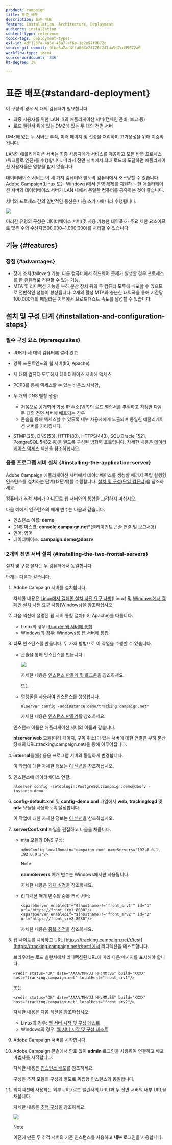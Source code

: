 ```yaml
---
product: campaign
title: 표준 배포
description: 표준 배포
feature: Installation, Architecture, Deployment
audience: installation
content-type: reference
topic-tags: deployment-types-
exl-id: 4df126fa-4a6e-46a7-af6e-1e2e97f0072e
source-git-commit: 0fba6a2ad4ffa864e2f726f241aa9d7cd39072a6
workflow-type: tm+mt
source-wordcount: '836'
ht-degree: 3%

---
```


# 표준 배포{#standard-deployment}



이 구성의 경우 세 대의 컴퓨터가 필요합니다.

* 최종 사용자를 위한 LAN 내의 애플리케이션 서버(캠페인 준비, 보고 등)
* 로드 밸런서 뒤에 있는 DMZ에 있는 두 대의 전면 서버

DMZ에 있는 두 서버는 추적, 미러 페이지 및 전송을 처리하며 고가용성을 위해 이중화됩니다.

LAN의 애플리케이션 서버는 최종 사용자에게 서비스를 제공하고 모든 반복 프로세스(워크플로 엔진)를 수행합니다. 따라서 전면 서버에서 최대 로드에 도달하면 애플리케이션 사용자들은 영향을 받지 않습니다.

데이터베이스 서버는 이 세 가지 컴퓨터와 별도의 컴퓨터에서 호스팅할 수 있습니다. Adobe Campaign(Linux 또는 Windows)에서 운영 체제를 지원하는 한 애플리케이션 서버와 데이터베이스 서버가 LAN 내에서 동일한 컴퓨터를 공유하는 것이 좋습니다.

서버와 프로세스 간의 일반적인 통신은 다음 스키마에 따라 수행됩니다.

![](assets/s_001_ncs_install_standardconfig.png)

이러한 유형의 구성은 데이터베이스 서버(및 사용 가능한 대역폭)가 주요 제한 요소이므로 많은 수의 수신자(500,000~1,000,000)를 처리할 수 있습니다.

## 기능 {#features}

### 장점 {#advantages}

* 장애 조치(failover) 기능: 다른 컴퓨터에서 하드웨어 문제가 발생할 경우 프로세스를 한 컴퓨터로 전환할 수 있는 기능.
* MTA 및 리디렉션 기능을 부하 분산 장치 뒤의 두 컴퓨터 모두에 배포할 수 있으므로 전반적인 성능이 향상됩니다. 2개의 활성 MTA와 충분한 대역폭을 통해 시간당 100,000개의 메일라는 지역에서 브로드캐스트 속도를 달성할 수 있습니다.

## 설치 및 구성 단계 {#installation-and-configuration-steps}

### 필수 구성 요소 {#prerequisites}

* JDK가 세 대의 컴퓨터에 깔려 있고
* 양쪽 프론트엔드의 웹 서버(IIS, Apache)
* 세 대의 컴퓨터 모두에서 데이터베이스 서버에 액세스
* POP3를 통해 액세스할 수 있는 바운스 사서함,
* 두 개의 DNS 별칭 생성:

   * 처음으로 공개되어 가상 IP 주소(VIP)의 로드 밸런서를 추적하고 지정한 다음 두 대의 전면 서버에 배포되는 경우
   * 콘솔을 통해 액세스할 수 있도록 내부 사용자에게 노출되며 동일한 애플리케이션 서버를 가리킵니다.

* STMP(25), DNS(53), HTTP(80), HTTPS(443), SQL(Oracle 1521, PostgreSQL 5432 등)을 열도록 구성된 방화벽 포트입니다. 자세한 내용은 [데이터베이스 액세스](../../installation/using/network-configuration.md#database-access) 섹션을 참조하십시오.

### 응용 프로그램 서버 설치 {#installing-the-application-server}

Adobe Campaign 애플리케이션 서버에서 데이터베이스를 생성할 때까지 독립 실행형 인스턴스를 설치하는 단계(12단계)를 수행합니다. [설치 및 구성(단일 컴퓨터)](../../installation/using/standalone-deployment.md#installing-and-configuring--single-machine-)을 참조하세요.

컴퓨터가 추적 서버가 아니므로 웹 서버와의 통합을 고려하지 마십시오.

다음 예에서 인스턴스의 매개 변수는 다음과 같습니다.

* 인스턴스 이름: **demo**
* DNS 마스크: **console.campaign.net&#42;**(클라이언트 콘솔 연결 및 보고서용)
* 언어: 영어
* 데이터베이스: **campaign:demo@dbsrv**

### 2개의 전면 서버 설치 {#installing-the-two-frontal-servers}

설치 및 구성 절차는 두 컴퓨터에서 동일합니다.

단계는 다음과 같습니다.

1. Adobe Campaign 서버를 설치합니다.

   자세한 내용은 [Linux에서 캠페인 설치 사전 요구 사항](../../installation/using/prerequisites-of-campaign-installation-in-linux.md)(Linux) 및 [Windows에서 캠페인 설치 사전 요구 사항](../../installation/using/prerequisites-of-campaign-installation-in-windows.md)(Windows)을 참조하십시오.

1. 다음 섹션에 설명된 웹 서버 통합 절차(IIS, Apache)를 따릅니다.

   * Linux의 경우: [Linux용 웹 서버에 통합](../../installation/using/integration-into-a-web-server-for-linux.md)
   * Windows의 경우: [Windows용 웹 서버에 통합](../../installation/using/integration-into-a-web-server-for-windows.md)

1. **데모** 인스턴스를 만듭니다. 두 가지 방법으로 이 작업을 수행할 수 있습니다.

   * 콘솔을 통해 인스턴스를 만듭니다.

     ![](assets/install_create_new_connexion.png)

     자세한 내용은 [인스턴스 만들기 및 로그온](../../installation/using/creating-an-instance-and-logging-on.md)을 참조하세요.

     또는

   * 명령줄을 사용하여 인스턴스를 생성합니다.

     ```
     nlserver config -addinstance:demo/tracking.campaign.net*
     ```

     자세한 내용은 [인스턴스 만들기](../../installation/using/command-lines.md#creating-an-instance)를 참조하세요.

   인스턴스 이름은 애플리케이션 서버의 이름과 같습니다.

   **nlserver web** 모듈(미러 페이지, 구독 취소)이 있는 서버에 대한 연결은 부하 분산 장치의 URL(tracking.campaign.net)을 통해 이루어집니다.

1. **internal**&#x200B;을(를) 응용 프로그램 서버와 동일하게 변경합니다.

   이 작업에 대한 자세한 정보는 [이 섹션](../../installation/using/configuring-campaign-server.md#internal-identifier)을 참조하십시오.

1. 인스턴스에 데이터베이스 연결:

   ```
   nlserver config -setdblogin:PostgreSQL:campaign:demo@dbsrv -instance:demo
   ```

1. **config-default.xml** 및 **config-demo.xml** 파일에서 **web**, **trackinglogd** 및 **mta** 모듈을 사용하도록 설정합니다.

   이 작업에 대한 자세한 정보는 [이 섹션](../../installation/using/configuring-campaign-server.md#enabling-processes)을 참조하십시오.

1. **serverConf.xml** 파일을 편집하고 다음을 채웁니다.

   * mta 모듈의 DNS 구성:

     ```
     <dnsConfig localDomain="campaign.com" nameServers="192.0.0.1, 192.0.0.2"/>
     ```

     >[!NOTE]
     >
     >**nameServers** 매개 변수는 Windows에서만 사용됩니다.

     자세한 내용은 [게재 설정](configure-delivery-settings.md)을 참조하세요.

   * 리디렉션 매개 변수의 중복 추적 서버:

     ```
     <spareServer enabledIf="$(hostname)!='front_srv1'" id="1" url="https://front_srv1:8080"/>
     <spareServer enabledIf="$(hostname)!='front_srv2'" id="2" url="https://front_srv2:8080"/>
     ```

     자세한 내용은 [중복 추적](configuring-campaign-server.md#redundant-tracking)을 참조하세요.

1. 웹 사이트를 시작하고 URL [https://tracking.campaign.net/r/test](https://tracking.campaign.net/r/test)에서 리디렉션을 테스트합니다.

   브라우저는 로드 밸런서에서 리디렉션된 URL에 따라 다음 메시지를 표시해야 합니다.

   ```
   <redir status="OK" date="AAAA/MM/JJ HH:MM:SS" build="XXXX" host="tracking.campaign.net" localHost="front_srv1"/>
   ```

   또는

   ```
   <redir status="OK" date="AAAA/MM/JJ HH:MM:SS" build="XXXX" host="tracking.campaign.net" localHost="front_srv2"/>
   ```

   자세한 내용은 다음 섹션을 참조하십시오.

   * Linux의 경우: [웹 서버 시작 및 구성 테스트](../../installation/using/integration-into-a-web-server-for-linux.md#launching-the-web-server-and-testing-the-configuration)
   * Windows의 경우: [웹 서버 시작 및 구성 테스트](../../installation/using/integration-into-a-web-server-for-windows.md#launching-the-web-server-and-testing-the-configuration)

1. Adobe Campaign 서버를 시작합니다.
1. Adobe Campaign 콘솔에서 암호 없이 **admin** 로그인을 사용하여 연결하고 배포 마법사를 시작합니다.

   자세한 내용은 [인스턴스 배포](../../installation/using/deploying-an-instance.md)를 참조하세요.

   구성은 추적 모듈의 구성과 별도로 독립형 인스턴스와 동일합니다.

1. 리디렉션에 사용되는 외부 URL(로드 밸런서의 URL)과 두 전면 서버의 내부 URL을 채웁니다.

   자세한 내용은 [추적 구성](../../installation/using/deploying-an-instance.md#tracking-configuration)을 참조하세요.

   ![](assets/d_ncs_install_tracking2.png)

   >[!NOTE]
   >
   >이전에 만든 두 추적 서버의 기존 인스턴스를 사용하고 **내부** 로그인을 사용합니다.
